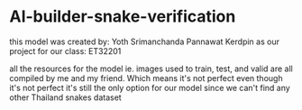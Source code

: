 # AI-builder-snake-verification

this model was created by:
  Yoth Srimanchanda
  Pannawat Kerdpin
as our project for our class: ET32201

all the resources for the model ie. images used to train, test, and valid are all compiled by me and my friend. Which means it's not perfect
even though it's not perfect it's still the only option for our model since we can't find any other Thailand snakes dataset
